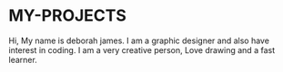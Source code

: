 # MY-PROJECTS

Hi,
My name is deborah james. I am a graphic designer and also have  interest in coding. I am a very creative person, Love drawing and a fast learner.
